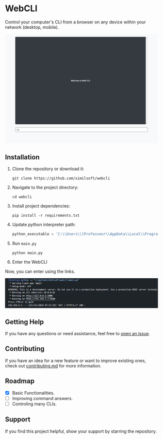 # WebCLI

Control your computer's CLI from a browser on any device within your network (desktop, mobile).

![](preview/preview1.png)

## Installation

1. Clone the repository or download it:

   ```shell
   git clone https://github.com/ximilsoft/webcli
   ```

2. Navigate to the project directory:

   ```shell
   cd webcli
   ```

3. Install project dependencies:

   ```shell
   pip install -r requirements.txt
   ```

3. Update python interpreter path:

   ```python
   python_executable = 'C:\\Users\\lProfesseur\\AppData\\Local\\Programs\\Python\\Python38\\python.exe'
   ```

4. Run `main.py`

   ```shell
   python main.py
   ```
5. Enter the WebCLI

Now, you can enter using the links.

![](preview/preview2.png)

## Getting Help

If you have any questions or need assistance, feel free to [open an issue](https://github.com/ximilsoft/webcli/issues).

## Contributing

If you have an idea for a new feature or want to improve existing ones, check out [contributing.md](CONTRIBUTING.md) for more information.

## Roadmap
- [x] Basic Functionalities.
- [ ] Improving command answers.
- [ ] Controling many CLIs.

## Support

If you find this project helpful, show your support by starring the repository.